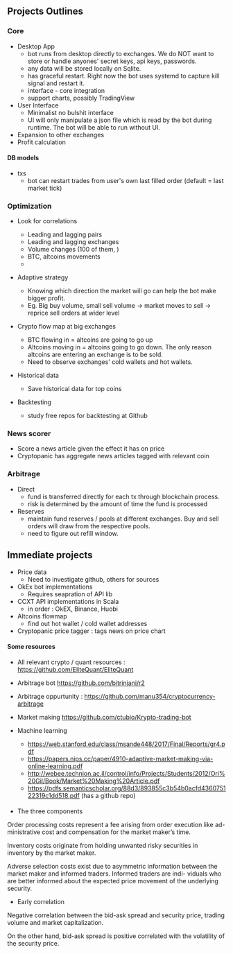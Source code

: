 
## Projects Outlines
### Core
- Desktop App
    - bot runs from desktop directly to exchanges. We do NOT want to store or handle anyones' secret keys, api keys, passwords.
    - any data will be stored locally on Sqlite.
    - has graceful restart. Right now the bot uses systemd to capture kill signal and restart it.
    - interface - core integration
    - support charts, possibly TradingView
- User Interface
    - Minimalist no bulshit interface
    - UI will only manipulate a json file which is read by the bot during runtime. The bot will be able to run without UI.
- Expansion to other exchanges
- Profit calculation

#### DB models
- txs
    - bot can restart trades from user's own last filled order (default = last market tick)

### Optimization
- Look for correlations
    - Leading and lagging pairs
    - Leading and lagging exchanges
    - Volume changes (100 of them, )
    - BTC, altcoins movements
    -

- Adaptive strategy  
    - Knowing which direction the market will go can help the bot make bigger profit.
    - Eg. Big buy volume, small sell volume -> market moves to sell -> reprice sell orders at wider level

- Crypto flow map at big exchanges
    - BTC flowing in = altcoins are going to go up
    - Altcoins moving in = altcoins going to go down. The only reason altcoins are entering an exchange is to be sold.
    - Need to observe exchanges' cold wallets and hot wallets.

- Historical data
    - Save historical data for top coins

- Backtesting
    - study free repos for backtesting at Github


### News scorer
- Score a news article given the effect it has on price
- Cryptopanic has aggregate news articles tagged with relevant coin  



### Arbitrage
- Direct
    - fund is transferred directly for each tx through blockchain process.
    - risk is determined by the amount of time the fund is processed
- Reserves
    - maintain fund reserves / pools at different exchanges. Buy and sell orders will draw from the respective pools.
    - need to figure out refill window.


## Immediate projects
- Price data
    - Need to investigate github, others for sources 
- OkEx bot implementations
    - Requires seapration of API lib
- CCXT API implementations in Scala
    - in order : OkEX, Binance, Huobi
- Altcoins flowmap
    - find out hot wallet / cold wallet addresses
- Cryptopanic price tagger : tags news on price chart


#### Some resources
- All relevant crypto / quant resources : https://github.com/EliteQuant/EliteQuant
- Arbitrage bot https://github.com/bitrinjani/r2
- Arbitrage oppurtunity : https://github.com/manu354/cryptocurrency-arbitrage
- Market making https://github.com/ctubio/Krypto-trading-bot


- Machine learning
    - https://web.stanford.edu/class/msande448/2017/Final/Reports/gr4.pdf
    - https://papers.nips.cc/paper/4910-adaptive-market-making-via-online-learning.pdf
    - http://webee.technion.ac.il/control/info/Projects/Students/2012/Ori%20Gil/Book/Market%20Making%20Article.pdf
    - https://pdfs.semanticscholar.org/88d3/893855c3b54b0acfd436075122319c1dd518.pdf (has a github repo)


####
-  The three components

Order processing costs represent a fee arising from order execution like ad-
ministrative cost and compensation for the market maker’s time.  

Inventory costs  originate  from  holding  unwanted  risky  securities  in  inventory  by  the
market maker.  

Adverse selection costs exist due to asymmetric information
between the market maker and informed traders.  Informed traders are indi-
viduals who are better informed about the expected price movement of the
underlying  security.


- Early correlation

Negative correlation between the bid-ask spread and security price, trading
volume  and  market  capitalization.   

On  the  other  hand,  bid-ask  spread  is
positive correlated with the volatility of the security price.
